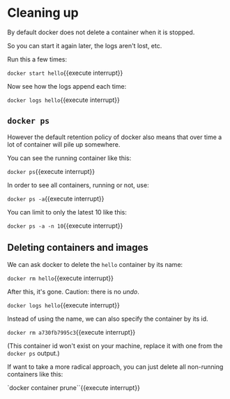 # Cleaning up

By default docker does not delete a container when it is stopped.

So you can start it again later, the logs aren't lost, etc.

Run this a few times:

`docker start hello`{{execute interrupt}}

Now see how the logs append each time:

`docker logs hello`{{execute interrupt}}

## `docker ps`

However the default retention policy of docker also means that over time a lot of container will pile up somewhere.

You can see the running container like this:

`docker ps`{{execute interrupt}}

In order to see all containers, running or not, use:

`docker ps -a`{{execute interrupt}}

You can limit to only the latest 10 like this:

`docker ps -a -n 10`{{execute interrupt}}

## Deleting containers and images

We can ask docker to delete the `hello` container by its name:

`docker rm hello`{{execute interrupt}}

After this, it's gone. Caution: there is no _undo_.

`docker logs hello`{{execute interrupt}}

Instead of using the name, we can also specify the container by its id.

`docker rm a730fb7995c3`{{execute interrupt}}

(This container id won't exist on your machine, replace it with one from the `docker ps` output.)

If want to take a more radical approach, you can just delete all non-running containers like this:

`docker container prune``{{execute interrupt}}


